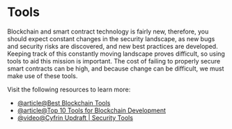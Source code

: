 # Tools

Blockchain and smart contract technology is fairly new, therefore, you should expect constant changes in the security landscape, as new bugs and security risks are discovered, and new best practices are developed. Keeping track of this constantly moving landscape proves difficult, so using tools to aid this mission is important. The cost of failing to properly secure smart contracts can be high, and because change can be difficult, we must make use of these tools.

Visit the following resources to learn more:

- [@article@Best Blockchain Tools](https://101blockchains.com/best-blockchain-tools/)
- [@article@Top 10 Tools for Blockchain Development](https://www.blockchain-council.org/blockchain/top-10-tools-for-blockchain-development/)
- [@video@Cyfrin Updraft | Security Tools](https://updraft.cyfrin.io/courses/security/audit/tools)